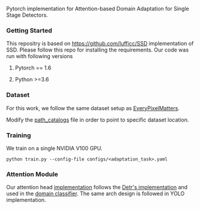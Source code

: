 
Pytorch implementation for Attention-based Domain Adaptation for Single Stage Detectors. 

### Getting Started
This repositry is based on https://github.com/lufficc/SSD implementation of SSD. Please follow this repo
for installing the requirements. Our code was run with following versions

1. Pytorch == 1.6

2. Python >=3.6

### Dataset
For this work, we follow the same dataset setup as [EveryPixelMatters](https://github.com/chengchunhsu/EveryPixelMatters#dataset). 

Modify the [path_catalogs](https://github.com/vidit09/adass/blob/master/ssd/config/path_catlog.py) file in order to point to specific dataset location.

### Training
We train on a single NVIDIA V100 GPU.

`python train.py --config-file configs/<adaptation_task>.yaml` 

### Attention Module

Our attention head [implementation](https://github.com/vidit09/adass/blob/master/ssd/modeling/backbone/vgg.py#L150) follows the [Detr's implementation](https://github.com/facebookresearch/detr) and used in the [domain classifier](https://github.com/vidit09/adass/blob/master/ssd/modeling/domain_classifier/domain_classifier.py#L62). The same arch design is followed in YOLO implementation. 


